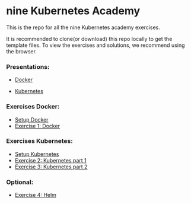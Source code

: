 # nine Kubernetes Academy

This is the repo for all the nine Kubernetes academy exercises.

It is recommended to clone(or download) this repo locally to get the template files.
To view the exercises and solutions, we recommend using the browser.

### Presentations:

* [Docker](https://docs.google.com/presentation/d/1ceTsTiMjD_jv_5-TlIYG3bMvTYibXfDYQGqAbXFcjGc/edit?usp=sharing)

* [Kubernetes](https://docs.google.com/presentation/d/15GHQEEX5YhiesBcSTMYAzKEkOnhyoZuoBuN7htY7Was/edit?usp=sharing)


### Exercises Docker:

* [Setup Docker](01-containers/setup.md)
* [Exercise 1: Docker](01-containers/exercise.md)

### Exercises Kubernetes:

* [Setup Kubernetes](02-kubernetes/setup.md)
* [Exercise 2: Kubernetes part 1](02-kubernetes/exercise1.md)
* [Exercise 3: Kubernetes part 2](02-kubernetes/exercise2.md)

### Optional:
* [Exercise 4: Helm](02-kubernetes/exercise3.md)